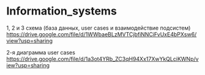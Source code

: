 # Information_systems


1, 2 и 3 схема (база данных, user cases и взаимодействие подсистем)
https://drive.google.com/file/d/1WWbaeBLzMVTCjbfiNNCiFvUxE4bPXsw6/view?usp=sharing

2-я диаграмма user cases
https://drive.google.com/file/d/1a3ot4YRb_ZC3qH94Xx17XwYkQLciKWNp/view?usp=sharing
